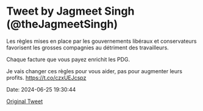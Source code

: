 # Tweet by Jagmeet Singh (@theJagmeetSingh)

Les règles mises en place par les gouvernements libéraux et conservateurs favorisent les grosses compagnies au détriment des travailleurs.

Chaque facture que vous payez enrichit les PDG.

Je vais changer ces règles pour vous aider, pas pour augmenter leurs profits. https://t.co/czxUEJcspz

Date: 2024-06-25 19:30:44

[Original Tweet](https://x.com/theJagmeetSingh/status/1805685075075297773)
